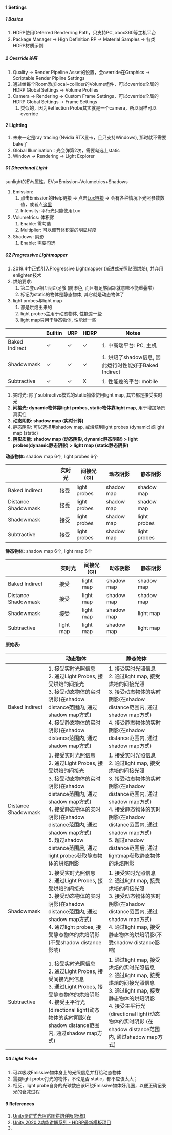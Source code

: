 



#### 1 Settings

##### 1 Basics

1. HDRP使用Deferred Renderring Path，只支持PC, xbox360等主机平台
2. Package Manager  → High Definition RP → Material Samples → 各类HDRP材质示例



##### 2 Override关系

1. Quality → Render Pipeline Asset的设置，会override在Graphics → Scriptable Render Pipline Settings
2. 通过给每个Room添加local+collider的Volume组件，可以override全局的HDRP Global Settings → Volume Profiles
3. Camera → Rendering → Custom Frame Settings，可以override全局的HDRP Global Settings → Frame Settings
   1. 类似的，因为Reflection Probe其实就是一个camera，所以同样可以override



#### 2 Lighting

1. 未来一定是ray tracing (Nvidia RTX显卡，且只支持Windows), 那时就不需要bake了
1. Global Illumination：光会弹第2次，需要勾选上static
1. Window → Rendering  → Light Explorer



##### 01 Directional Light

sunlight的EVs属性，EVs=Emission+Volumetrics+Shadows



1. Emission:
   1. 点击Emission的Help链接 → 点击[Lux链接](https://docs.unity3d.com/Packages/com.unity.render-pipelines.high-definition@13.1/manual/Physical-Light-Units.html#Lux)  → 会有各种情况下光照参数数值，或者点[这里](https://docs.unity3d.com/Packages/com.unity.render-pipelines.high-definition@13.1/manual/Physical-Light-Units.html#lighting-and-exposure-diagram)
   2. Intensity: 平行光只能使用Lux
2. Volumetrics: 体积雾
   1. Enable: 需勾选
   2. Multiplier: 可以调节体积雾的明显程度
3. Shadows: 阴影
   1. Enable: 需要勾选



##### 02 Progressive Lightmapper

1. 2019.4中正式引入Progressive Lightmapper (渐进式光照贴图烘焙), 并弃用enlighten技术
2. 烘焙要求: 
   1. 第二套uv相互间距足够 (防渗色, 而且有足够间距就意味不能重叠啦)
   2. 标记为static的物体是静态物体, 其它就是动态物体了
3. light probes与light map
   1. 都是烘焙出来的
   2. light probes主用于动态物体, 性能差一些
   3. light map只用于静态物体, 性能好一些



|                | Builtin | URP  | HDRP | Notes                                                 |
| -------------- | ------- | ---- | ---- | ----------------------------------------------------- |
| Baked Indirect | ✓       | ✓    | ✓    | 1. 中高端平台: PC, 主机                               |
| Shadowmask     | ✓       | ✓    | ✓    | 1. 烘焙了shadow信息, 因此运行时性能好于Baked Indirect |
| Subtractive    | ✓       | ✓    | X    | 1. 性能差的平台: mobile                               |



1. 实时光: 除了subtractive模式的static物体使用light map, 其它都是接受实时光
2. **间接光: dynamic物体靠light probes, static物体靠light map**, 用于增加场景真实性
3. **动态阴影: shadow map (实时计算)**
4. 静态阴影: 可以选择用shadow map, 或烘焙到light probes (dynamic)或light map (static)
5. **阴影质量: shadow map (动态阴影, dynamic静态阴影) > light probes(dynamic静态阴影) > light map (static静态阴影)**



**动态物体:** shadow map 6个, light probes 6个

|                     | 实时光 | 间接光(GI)   | 动态阴影   | 静态阴影     |
| ------------------- | ------ | ------------ | ---------- | ------------ |
| Baked Indirect      | 接受   | light probes | shadow map | shadow map   |
| Distance Shadowmask | 接受   | light probes | shadow map | shadow map   |
| Shadowmask          | 接受   | light probes | shadow map | light probes |
| Subtractive         | 接受   | light probes | shadow map | light probes |



**静态物体:** shadow map 6个, light map 6个 

|                     | 实时光    | 间接光(GI) | 动态阴影   | 静态阴影   |
| ------------------- | --------- | ---------- | ---------- | ---------- |
| Baked Indirect      | 接受      | light map  | shadow map | shadow map |
| Distance Shadowmask | 接受      | light map  | shadow map | shadow map |
| Shadowmask          | 接受      | light map  | shadow map | light map  |
| Subtractive         | light map | light map  | shadow map | light map  |



**原始表:**

|                     | 动态物体                                                     | 静态物体                                                     |
| ------------------- | ------------------------------------------------------------ | ------------------------------------------------------------ |
| Baked Indirect      | 1. 接受实时光照信息<br />2. 通过Light Probes, 接受烘焙的间接光<br />3. 接受动态物体的实时阴影(在shadow distance范围内, 通过shadow map方式)<br />4. 接受静态物体的实时阴影(在shadow distance范围内, 通过shadow map方式) | 1. 接受实时光照信息<br />2. 通过light map,  接受烘培的间接光照<br />3. 接受动态物体的实时阴影(在shadow distance范围内, 通过shadow map方式)<br />4. 接受静态物体的实时阴影(在shadow distance范围内, 通过shadow map方式) |
| Distance Shadowmask | 1. 接受实时光照信息<br />2. 通过Light Probes, 接受烘焙的间接光<br />3. 接受动态物体的实时阴影(在shadow distance范围内, 通过shadow map方式)<br />4. 接受静态物体的实时阴影(在shadow distance范围内, 通过shadow map方式)<br />5. 超过shadow distance范围后, 通过light probes获取静态物体的烘焙阴影 | 1. 接受实时光照信息<br />2. 通过light map,  接受烘培的间接光照<br />3. 接受动态物体的实时阴影(在shadow distance范围内, 通过shadow map方式)<br />4. 接受静态物体的实时阴影(在shadow distance范围内, 通过shadow map方式)<br />5. 超过shadow distance范围后, 通过lightmap获取静态物体的烘焙阴影 |
| Shadowmask          | 1. 接受实时光照信息<br />2. 通过Light Probes, 接受烘焙的间接光<br />3. 接受动态物体的实时阴影(在shadow distance范围内, 通过shadow map方式)<br />4. 通过light probes, 接受静态物体的烘焙阴影(不受shadow distance影响) | 1. 接受实时光照信息<br />2. 通过light map,  接受烘培的间接光照<br />3. 接受动态物体的实时阴影(在shadow distance范围内, 通过shadow map方式)<br />4. 通过light map, 接受静态物体的烘焙阴影(不受shadow distance影响) |
| Subtractive         | 1. 接受实时光照信息<br />2. 通过Light Probes, 接受间接光照信息<br />3. 通过Light Probes, 接受静态物体的烘焙阴影<br />4. 接受主平行光(directional light)动态物体的实时阴影(在shadow distance范围内, 通过shadow map方式) | 1. 通过light map, 接受烘焙的实时光照信息<br />2. 通过light map, 接受烘焙的间接光照信息<br />3. 通过light map, 接受静态物体的烘焙阴影<br />4. 接受主平行光(directional light)动态物体的实时阴影 (在shadow distance范围内, 通过shadow map方式) |



##### 03 Light Probe

1. 可以吸收Emissive物体身上的光照信息并打给动态物体
2. 需要light probe打光的物体，不论是否 static，都不应该太大；
3. 相反，light probe自身的光球数应该环绕Emissive物体好几圈，以便正确记录光的衰减过程



#### 9 References

1. [Unity渐进式光照贴图烘焙详解(杨栋)](https://zhuanlan.zhihu.com/p/157992819)
2. [Unity 2020.2功能讲解系列 - HDRP最新模板项目](https://www.bilibili.com/video/BV1wK4y1s7xy)
2. 